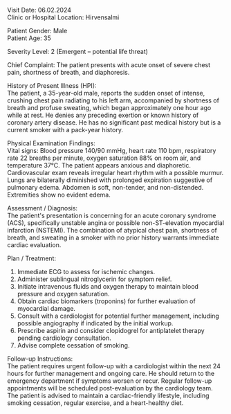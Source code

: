 Visit Date: 06.02.2024  
Clinic or Hospital Location: Hirvensalmi  

Patient Gender: Male  
Patient Age: 35  

Severity Level: 2 (Emergent – potential life threat)

Chief Complaint: The patient presents with acute onset of severe chest pain, shortness of breath, and diaphoresis.

History of Present Illness (HPI):  
The patient, a 35-year-old male, reports the sudden onset of intense, crushing chest pain radiating to his left arm, accompanied by shortness of breath and profuse sweating, which began approximately one hour ago while at rest. He denies any preceding exertion or known history of coronary artery disease. He has no significant past medical history but is a current smoker with a pack-year history.

Physical Examination Findings:  
Vital signs: Blood pressure 140/90 mmHg, heart rate 110 bpm, respiratory rate 22 breaths per minute, oxygen saturation 88% on room air, and temperature 37°C. The patient appears anxious and diaphoretic. Cardiovascular exam reveals irregular heart rhythm with a possible murmur. Lungs are bilaterally diminished with prolonged expiration suggestive of pulmonary edema. Abdomen is soft, non-tender, and non-distended. Extremities show no evident edema.

Assessment / Diagnosis:  
The patient's presentation is concerning for an acute coronary syndrome (ACS), specifically unstable angina or possible non-ST-elevation myocardial infarction (NSTEMI). The combination of atypical chest pain, shortness of breath, and sweating in a smoker with no prior history warrants immediate cardiac evaluation.

Plan / Treatment:  
1. Immediate ECG to assess for ischemic changes.
2. Administer sublingual nitroglycerin for symptom relief.
3. Initiate intravenous fluids and oxygen therapy to maintain blood pressure and oxygen saturation.
4. Obtain cardiac biomarkers (troponins) for further evaluation of myocardial damage.
5. Consult with a cardiologist for potential further management, including possible angiography if indicated by the initial workup.
6. Prescribe aspirin and consider clopidogrel for antiplatelet therapy pending cardiology consultation.
7. Advise complete cessation of smoking.

Follow-up Instructions:  
The patient requires urgent follow-up with a cardiologist within the next 24 hours for further management and ongoing care. He should return to the emergency department if symptoms worsen or recur. Regular follow-up appointments will be scheduled post-evaluation by the cardiology team. The patient is advised to maintain a cardiac-friendly lifestyle, including smoking cessation, regular exercise, and a heart-healthy diet.
